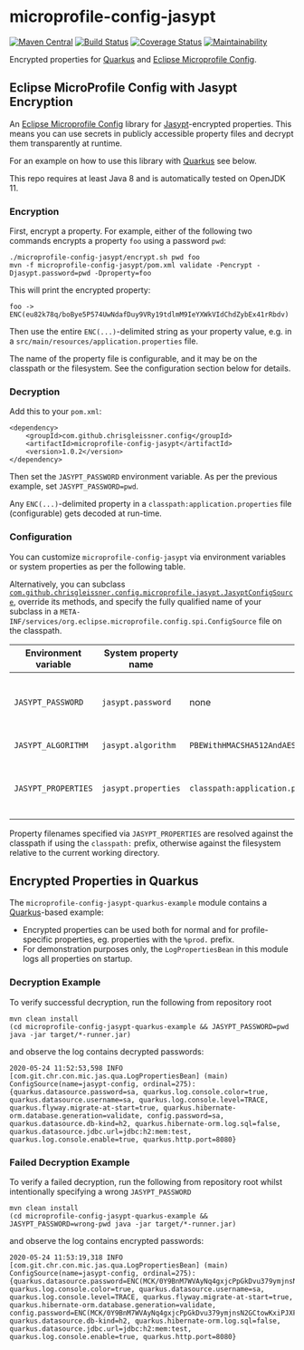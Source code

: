 # microprofile-config-jasypt

[![Maven Central](https://img.shields.io/maven-central/v/com.github.chrisgleissner.config/microprofile-config-jasypt)](https://search.maven.org/artifact/com.github.chrisgleissner.config/microprofile-config-jasypt/)
[![Build Status](https://travis-ci.com/chrisgleissner/config.svg?branch=master)](https://travis-ci.com/chrisgleissner/config)
[![Coverage Status](https://coveralls.io/repos/github/chrisgleissner/config/badge.svg?branch=master)](https://coveralls.io/github/chrisgleissner/config?branch=master)
[![Maintainability](https://api.codeclimate.com/v1/badges/68a242cd2d727a5af43d/maintainability)](https://codeclimate.com/github/chrisgleissner/config/maintainability)

Encrypted properties for [Quarkus](https://quarkus.io) and [Eclipse Microprofile Config](https://github.com/eclipse/microprofile-config).

## Eclipse MicroProfile Config with Jasypt Encryption

An [Eclipse Microprofile Config](https://github.com/eclipse/microprofile-config) library
for [Jasypt](http://www.jasypt.org)-encrypted properties. This means you can use secrets in publicly accessible 
property files and decrypt them transparently at runtime. 

For an example on how to use this library with [Quarkus](https://quarkus.io) see below.

This repo requires at least Java 8 and is automatically tested on OpenJDK 11.

### Encryption

First, encrypt a property. For example, either of the following two commands encrypts a property `foo` using a password `pwd`: 

```
./microprofile-config-jasypt/encrypt.sh pwd foo
mvn -f microprofile-config-jasypt/pom.xml validate -Pencrypt -Djasypt.password=pwd -Dproperty=foo
```

This will print the encrypted property:

```
foo -> ENC(eu82k78q/boBye5P574UwNdafDuy9VRy19tdlmM9IeYXWkVIdChdZybEx41rRbdv)
```

Then use the entire `ENC(...)`-delimited string as your property value, e.g. in a `src/main/resources/application.properties`
file. 

The name of the property file is configurable, and it may be on the classpath or the filesystem. See the configuration 
section below for details.

### Decryption

Add this to your `pom.xml`:
```
<dependency>
    <groupId>com.github.chrisgleissner.config</groupId>
    <artifactId>microprofile-config-jasypt</artifactId>
    <version>1.0.2</version>
</dependency>
```

Then set the `JASYPT_PASSWORD` environment variable. As per the previous example, set `JASYPT_PASSWORD=pwd`.

Any `ENC(...)`-delimited property in a `classpath:application.properties` file (configurable) gets decoded at run-time.

### Configuration

You can customize `microprofile-config-jasypt` via environment variables or system properties as per the following table.
 
Alternatively, you can subclass [`com.github.chrisgleissner.config.microprofile.jasypt.JasyptConfigSource`](https://github.com/chrisgleissner/config/blob/master/microprofile-config-jasypt/src/main/java/com/github/chrisgleissner/config/microprofile/jasypt/JasyptConfigSource.java),
override its methods, and specify the fully qualified name of your subclass in a 
`META-INF/services/org.eclipse.microprofile.config.spi.ConfigSource` file on the classpath. 

| Environment variable | System property name  | Default value  | Description |
|----------------------|-----------------------|----------------|--------------| 
| `JASYPT_PASSWORD` | `jasypt.password` | none | Password used for encrypting property values |
| `JASYPT_ALGORITHM` | `jasypt.algorithm` | `PBEWithHMACSHA512AndAES_256` | [Encryption algorithm](http://www.jasypt.org/cli.html#Listing_algorithms) |
| `JASYPT_PROPERTIES` | `jasypt.properties` | `classpath:application.properties,config/application.properties` | Comma-separated property filenames, see below.  |

Property filenames specified via `JASYPT_PROPERTIES` are resolved against the classpath if using the `classpath:` prefix, 
otherwise against the filesystem relative to the current working directory.

## Encrypted Properties in Quarkus

The `microprofile-config-jasypt-quarkus-example` module contains a [Quarkus](https://quarkus.io)-based example: 
* Encrypted properties can be used both for normal and for profile-specific properties, eg. properties with the `%prod.` prefix.
* For demonstration purposes only, the `LogPropertiesBean` in this module logs all properties on startup. 

### Decryption Example

To verify successful decryption, run the following from repository root
```
mvn clean install
(cd microprofile-config-jasypt-quarkus-example && JASYPT_PASSWORD=pwd java -jar target/*-runner.jar)
``` 
and observe the log contains decrypted passwords:
```
2020-05-24 11:52:53,598 INFO  [com.git.chr.con.mic.jas.qua.LogPropertiesBean] (main) ConfigSource(name=jasypt-config, ordinal=275):
{quarkus.datasource.password=sa, quarkus.log.console.color=true, quarkus.datasource.username=sa, quarkus.log.console.level=TRACE, quarkus.flyway.migrate-at-start=true, quarkus.hibernate-orm.database.generation=validate, config.password=sa, quarkus.datasource.db-kind=h2, quarkus.hibernate-orm.log.sql=false, quarkus.datasource.jdbc.url=jdbc:h2:mem:test, quarkus.log.console.enable=true, quarkus.http.port=8080}
``` 

### Failed Decryption Example

To verify a failed decryption, run the following from repository root whilst intentionally specifying a wrong `JASYPT_PASSWORD`
```
mvn clean install
(cd microprofile-config-jasypt-quarkus-example && JASYPT_PASSWORD=wrong-pwd java -jar target/*-runner.jar)
```
and observe the log contains encrypted passwords:
```
2020-05-24 11:53:19,318 INFO  [com.git.chr.con.mic.jas.qua.LogPropertiesBean] (main) ConfigSource(name=jasypt-config, ordinal=275):
{quarkus.datasource.password=ENC(MCK/0Y9BnM7WVAyNq4gxjcPpGkDvu379ymjnsN2GCtowKxiPJXFHiSK7jI4rYfop), quarkus.log.console.color=true, quarkus.datasource.username=sa, quarkus.log.console.level=TRACE, quarkus.flyway.migrate-at-start=true, quarkus.hibernate-orm.database.generation=validate, config.password=ENC(MCK/0Y9BnM7WVAyNq4gxjcPpGkDvu379ymjnsN2GCtowKxiPJXFHiSK7jI4rYfop), quarkus.datasource.db-kind=h2, quarkus.hibernate-orm.log.sql=false, quarkus.datasource.jdbc.url=jdbc:h2:mem:test, quarkus.log.console.enable=true, quarkus.http.port=8080}
```
